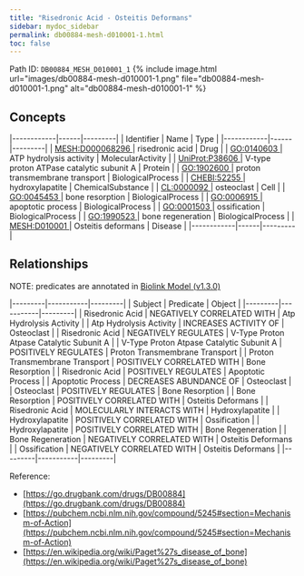 ```yaml
---
title: "Risedronic Acid - Osteitis Deformans"
sidebar: mydoc_sidebar
permalink: db00884-mesh-d010001-1.html
toc: false 
---
```



Path ID: `DB00884_MESH_D010001_1`
{% include image.html url="images/db00884-mesh-d010001-1.png" file="db00884-mesh-d010001-1.png" alt="db00884-mesh-d010001-1" %}

## Concepts

|------------|------|---------|
| Identifier | Name | Type    |
|------------|------|---------|
| <a href="https://identifiers.org/MESH:D000068296">MESH:D000068296 </a> | risedronic acid | Drug |
| <a href="https://identifiers.org/GO:0140603">GO:0140603 </a> | ATP hydrolysis activity | MolecularActivity |
| <a href="https://identifiers.org/UniProt:P38606">UniProt:P38606 </a> | V-type proton ATPase catalytic subunit A | Protein |
| <a href="https://identifiers.org/GO:1902600">GO:1902600 </a> | proton transmembrane transport | BiologicalProcess |
| <a href="https://identifiers.org/CHEBI:52255">CHEBI:52255 </a> | hydroxylapatite | ChemicalSubstance |
| <a href="https://identifiers.org/CL:0000092">CL:0000092 </a> | osteoclast | Cell |
| <a href="https://identifiers.org/GO:0045453">GO:0045453 </a> | bone resorption | BiologicalProcess |
| <a href="https://identifiers.org/GO:0006915">GO:0006915 </a> | apoptotic process | BiologicalProcess |
| <a href="https://identifiers.org/GO:0001503">GO:0001503 </a> | ossification | BiologicalProcess |
| <a href="https://identifiers.org/GO:1990523">GO:1990523 </a> | bone regeneration | BiologicalProcess |
| <a href="https://identifiers.org/MESH:D010001">MESH:D010001 </a> | Osteitis deformans | Disease |
|------------|------|---------|

## Relationships


NOTE: predicates are annotated in <a href="https://github.com/biolink/biolink-model/releases/tag/v1.3.0">Biolink Model (v1.3.0)</a>

|---------|-----------|---------|
| Subject | Predicate | Object  |
|---------|-----------|---------|
| Risedronic Acid | NEGATIVELY CORRELATED WITH | Atp Hydrolysis Activity |
| Atp Hydrolysis Activity | INCREASES ACTIVITY OF | Osteoclast |
| Risedronic Acid | NEGATIVELY REGULATES | V-Type Proton Atpase Catalytic Subunit A |
| V-Type Proton Atpase Catalytic Subunit A | POSITIVELY REGULATES | Proton Transmembrane Transport |
| Proton Transmembrane Transport | POSITIVELY CORRELATED WITH | Bone Resorption |
| Risedronic Acid | POSITIVELY REGULATES | Apoptotic Process |
| Apoptotic Process | DECREASES ABUNDANCE OF | Osteoclast |
| Osteoclast | POSITIVELY REGULATES | Bone Resorption |
| Bone Resorption | POSITIVELY CORRELATED WITH | Osteitis Deformans |
| Risedronic Acid | MOLECULARLY INTERACTS WITH | Hydroxylapatite |
| Hydroxylapatite | POSITIVELY CORRELATED WITH | Ossification |
| Hydroxylapatite | POSITIVELY CORRELATED WITH | Bone Regeneration |
| Bone Regeneration | NEGATIVELY CORRELATED WITH | Osteitis Deformans |
| Ossification | NEGATIVELY CORRELATED WITH | Osteitis Deformans |
|---------|-----------|---------|

Reference: 
  - [https://go.drugbank.com/drugs/DB00884](https://go.drugbank.com/drugs/DB00884)
  - [https://pubchem.ncbi.nlm.nih.gov/compound/5245#section=Mechanism-of-Action](https://pubchem.ncbi.nlm.nih.gov/compound/5245#section=Mechanism-of-Action)
  - [https://en.wikipedia.org/wiki/Paget%27s_disease_of_bone](https://en.wikipedia.org/wiki/Paget%27s_disease_of_bone)
